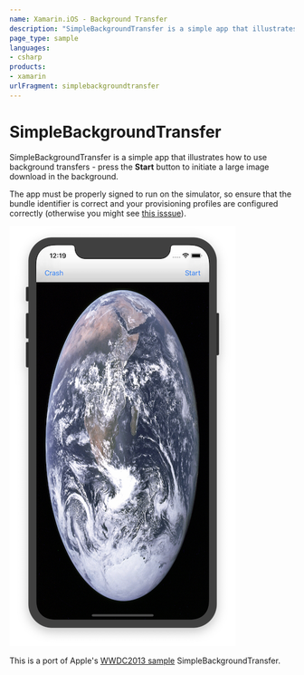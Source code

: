```yaml
---
name: Xamarin.iOS - Background Transfer
description: "SimpleBackgroundTransfer is a simple app that illustrates how to use background transfers"
page_type: sample
languages:
- csharp
products:
- xamarin
urlFragment: simplebackgroundtransfer
---
```

# SimpleBackgroundTransfer

SimpleBackgroundTransfer is a simple app that illustrates how to use background transfers - press the **Start** button to initiate a large image download in the background.

The app must be properly signed to run on the simulator, so ensure that the bundle identifier is correct and your provisioning profiles are configured correctly (otherwise you might see [this isssue](https://github.com/xamarin/xamarin-macios/issues/7101)).

![App showing a world map image](Screenshots/02-sml.png)

This is a port of Apple's [WWDC2013 sample](https://developer.apple.com/downloads/index.action?name=WWDC%202013) SimpleBackgroundTransfer.
